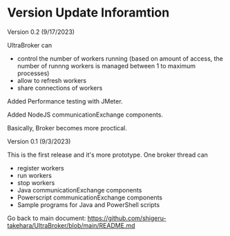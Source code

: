 # Version Update Inforamtion

Version 0.2 (9/17/2023)

UltraBroker can
- control the number of workers running (based on amount of access, the number of runnng workers is managed between 1 to maximum processes)
- allow to refresh workers
- share connections of workers
  
Added Performance testing with JMeter.

Added NodeJS communicationExchange components.

Basically, Broker becomes more proctical.

Version 0.1 (9/3/2023)

This is the first release and it's more prototype. One broker thread can 
- register workers
- run workers
- stop workers
- Java communicationExchange components
- Powerscript communicationExchange components
- Sample programs for Java and PowerShell scripts
  
Go back to main document: https://github.com/shigeru-takehara/UltraBroker/blob/main/README.md
